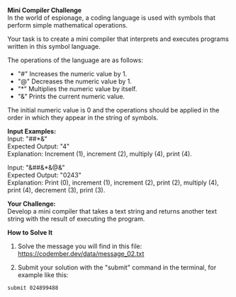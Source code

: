 **Mini Compiler Challenge**  
In the world of espionage, a coding language is used with symbols that perform simple mathematical operations.  

Your task is to create a mini compiler that interprets and executes programs written in this symbol language.  

The operations of the language are as follows:  

- "#" Increases the numeric value by 1.  
- "@" Decreases the numeric value by 1.  
- "*" Multiplies the numeric value by itself.  
- "&" Prints the current numeric value.  

The initial numeric value is 0 and the operations should be applied in the order in which they appear in the string of symbols.  

**Input Examples:**  
Input: "##*&"  
Expected Output: "4"  
Explanation: Increment (1), increment (2), multiply (4), print (4).  

Input: "&##&*&@&"  
Expected Output: "0243"  
Explanation: Print (0), increment (1), increment (2), print (2), multiply (4), print (4), decrement (3), print (3).  

**Your Challenge:**  
Develop a mini compiler that takes a text string and returns another text string with the result of executing the program.  

**How to Solve It**  
1. Solve the message you will find in this file: https://codember.dev/data/message_02.txt  

2. Submit your solution with the "submit" command in the terminal, for example like this:
```
submit 024899488
```
